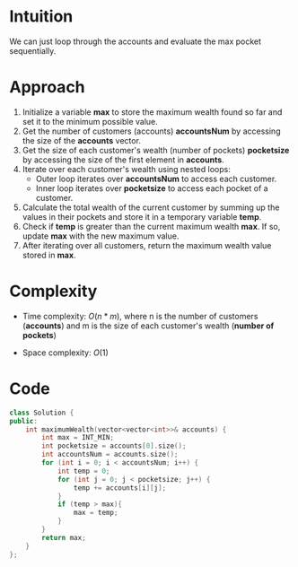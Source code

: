 # Intuition
We can just loop through the accounts and evaluate the max pocket sequentially.

# Approach
1. Initialize a variable **max** to store the maximum wealth found so far and set it to the minimum possible value.
2. Get the number of customers (accounts) **accountsNum** by accessing the size of the **accounts** vector.
3. Get the size of each customer's wealth (number of pockets) **pocketsize** by accessing the size of the first element in **accounts**.
4. Iterate over each customer's wealth using nested loops:
    - Outer loop iterates over **accountsNum** to access each customer.
    - Inner loop iterates over **pocketsize** to access each pocket of a customer.
5. Calculate the total wealth of the current customer by summing up the values in their pockets and store it in a temporary variable **temp**.
6. Check if **temp** is greater than the current maximum wealth **max**. If so, update **max** with the new maximum value.
7. After iterating over all customers, return the maximum wealth value stored in **max**.

# Complexity
- Time complexity:
$O(n * m)$, where n is the number of customers (**accounts**) and m is the size of each customer's wealth (**number of pockets**)

- Space complexity:
$O(1)$

# Code
```c++
class Solution {
public:
    int maximumWealth(vector<vector<int>>& accounts) {
        int max = INT_MIN;
        int pocketsize = accounts[0].size();
        int accountsNum = accounts.size();
        for (int i = 0; i < accountsNum; i++) {
            int temp = 0;
            for (int j = 0; j < pocketsize; j++) {
                temp += accounts[i][j];
            }
            if (temp > max){
                max = temp;
            }
        }
        return max;
    }
};
```